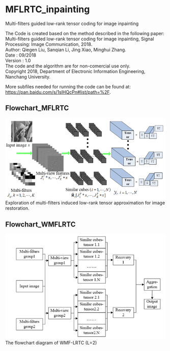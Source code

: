 # MFLRTC_inpainting
Multi-filters guided low-rank tensor coding  for image inpainting

The Code is created based on the method described in the following paper:  
Multi-filters guided low-rank tensor coding for image inpainting, Signal Processing: Image Communication, 2018.  
Author: Qiegen Liu, Sanqian Li, Jing Xiao, Minghui Zhang.  
Date : 09/2018  
Version : 1.0  
The code and the algorithm are for non-comercial use only.  
Copyright 2018, Department of Electronic Information Engineering, Nanchang University.  
   
    
 More subfiles needed for running the code can be found at: https://pan.baidu.com/s/1slHQcPn#list/path=%2F.    

## Flowchart_MFLRTC
![repeat-MDAEP](https://github.com/yqx7150/MFLRTC_inpainting/blob/master/Flowchart_MFLRTC.png)
Exploration of multi-filters induced low-rank tensor approximation for image restoration.  

## Flowchart_WMFLRTC
![repeat-MDAEP](https://github.com/yqx7150/MFLRTC_inpainting/blob/master/Flowchart_WMFLRTC.png)
The flowchart diagram of WMF-LRTC (L=2)
